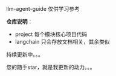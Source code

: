 llm-agent-guide 仅供学习参考


**仓库说明**：
- project 每个模块核心项目代码
- langchain 只会存放文档相关，其余类似


持续更新中。。。

您的随手star，就是我更新的动力。。。
